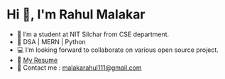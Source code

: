
<h1 >Hi 👋, I'm Rahul Malakar</h1>

- 🔭 I’m a student at NIT Silchar from CSE department.
- 🌱 DSA | MERN | Python
- 💻 I’m looking forward to collaborate on various open source project.
- 📃 [My Resume]()
- 📧 Contact me :  malakarahul111@gmail.com






